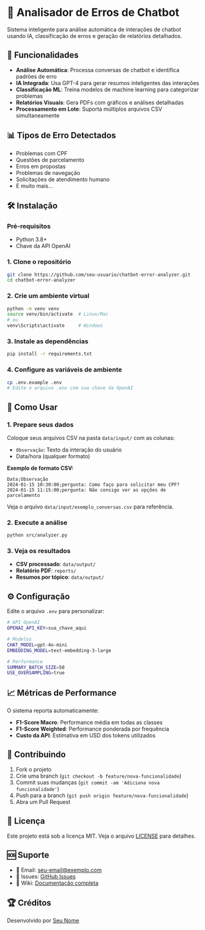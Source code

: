 # 🤖 Analisador de Erros de Chatbot

Sistema inteligente para análise automática de interações de chatbot usando IA, classificação de erros e geração de relatórios detalhados.

## 🚀 Funcionalidades

- **Análise Automática**: Processa conversas de chatbot e identifica padrões de erro
- **IA Integrada**: Usa GPT-4 para gerar resumos inteligentes das interações
- **Classificação ML**: Treina modelos de machine learning para categorizar problemas
- **Relatórios Visuais**: Gera PDFs com gráficos e análises detalhadas
- **Processamento em Lote**: Suporta múltiplos arquivos CSV simultaneamente

## 📊 Tipos de Erro Detectados

- Problemas com CPF
- Questões de parcelamento
- Erros em propostas
- Problemas de navegação
- Solicitações de atendimento humano
- E muito mais...

## 🛠️ Instalação

### Pré-requisitos
- Python 3.8+
- Chave da API OpenAI

### 1. Clone o repositório
```bash
git clone https://github.com/seu-usuario/chatbot-error-analyzer.git
cd chatbot-error-analyzer
```

### 2. Crie um ambiente virtual
```bash
python -m venv venv
source venv/bin/activate  # Linux/Mac
# ou
venv\Scripts\activate     # Windows
```

### 3. Instale as dependências
```bash
pip install -r requirements.txt
```

### 4. Configure as variáveis de ambiente
```bash
cp .env.example .env
# Edite o arquivo .env com sua chave da OpenAI
```

## 🚀 Como Usar

### 1. Prepare seus dados
Coloque seus arquivos CSV na pasta `data/input/` com as colunas:
- `Observação`: Texto da interação do usuário
- Data/hora (qualquer formato)

**Exemplo de formato CSV:**
```csv
Data;Observação
2024-01-15 10:30:00;pergunta: Como faço para solicitar meu CPF?
2024-01-15 11:15:00;pergunta: Não consigo ver as opções de parcelamento
```

Veja o arquivo `data/input/exemplo_conversas.csv` para referência.

### 2. Execute a análise
```bash
python src/analyzer.py
```

### 3. Veja os resultados
- **CSV processado**: `data/output/`
- **Relatório PDF**: `reports/`
- **Resumos por tópico**: `data/output/`

## ⚙️ Configuração

Edite o arquivo `.env` para personalizar:

```bash
# API OpenAI
OPENAI_API_KEY=sua_chave_aqui

# Modelos
CHAT_MODEL=gpt-4o-mini
EMBEDDING_MODEL=text-embedding-3-large

# Performance
SUMMARY_BATCH_SIZE=50
USE_OVERSAMPLING=true
```

## 📈 Métricas de Performance

O sistema reporta automaticamente:
- **F1-Score Macro**: Performance média em todas as classes
- **F1-Score Weighted**: Performance ponderada por frequência
- **Custo da API**: Estimativa em USD dos tokens utilizados

## 🤝 Contribuindo

1. Fork o projeto
2. Crie uma branch (`git checkout -b feature/nova-funcionalidade`)
3. Commit suas mudanças (`git commit -am 'Adiciona nova funcionalidade'`)
4. Push para a branch (`git push origin feature/nova-funcionalidade`)
5. Abra um Pull Request

## 📄 Licença

Este projeto está sob a licença MIT. Veja o arquivo [LICENSE](LICENSE) para detalhes.

## 🆘 Suporte

- 📧 Email: seu-email@exemplo.com
- 🐛 Issues: [GitHub Issues](https://github.com/seu-usuario/chatbot-error-analyzer/issues)
- 📖 Wiki: [Documentação completa](https://github.com/seu-usuario/chatbot-error-analyzer/wiki)

## 🏆 Créditos

Desenvolvido por [Seu Nome](https://github.com/seu-usuario)